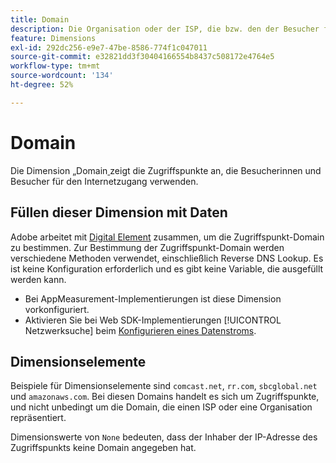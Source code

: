 ```yaml
---
title: Domain
description: Die Organisation oder der ISP, die bzw. den der Besucher für den Internetzugang verwendet.
feature: Dimensions
exl-id: 292dc256-e9e7-47be-8586-774f1c047011
source-git-commit: e32821dd3f30404166554b8437c508172e4764e5
workflow-type: tm+mt
source-wordcount: '134'
ht-degree: 52%

---
```


# Domain

Die Dimension „Domain[ ](overview.md) zeigt die Zugriffspunkte an, die Besucherinnen und Besucher für den Internetzugang verwenden.

## Füllen dieser Dimension mit Daten

Adobe arbeitet mit [Digital Element](https://www.digitalelement.com/) zusammen, um die Zugriffspunkt-Domain zu bestimmen. Zur Bestimmung der Zugriffspunkt-Domain werden verschiedene Methoden verwendet, einschließlich Reverse DNS Lookup. Es ist keine Konfiguration erforderlich und es gibt keine Variable, die ausgefüllt werden kann.

* Bei AppMeasurement-Implementierungen ist diese Dimension vorkonfiguriert.
* Aktivieren Sie bei Web SDK-Implementierungen [!UICONTROL Netzwerksuche] beim [Konfigurieren eines Datenstroms](https://experienceleague.adobe.com/docs/experience-platform/datastreams/configure.html?lang=de).

## Dimensionselemente

Beispiele für Dimensionselemente sind `comcast.net`, `rr.com`, `sbcglobal.net` und `amazonaws.com`. Bei diesen Domains handelt es sich um Zugriffspunkte, und nicht unbedingt um die Domain, die einen ISP oder eine Organisation repräsentiert.

Dimensionswerte von `None` bedeuten, dass der Inhaber der IP-Adresse des Zugriffspunkts keine Domain angegeben hat.
